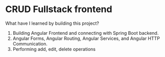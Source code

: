 # CRUD Fullstack frontend

What have I learned by building this project?
1. Building Angular Frontend and connecting with Spring Boot backend.
2. Angular Forms, Angular Routing, Angular Services, and Angular HTTP Communication.
3. Performing add, edit, delete operations
